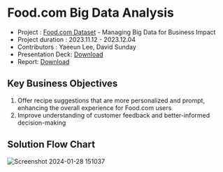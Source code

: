 # Food.com Big Data Analysis

* Project : [Food.com Dataset](https://www.kaggle.com/datasets/irkaal/foodcom-recipes-and-reviews/data) - Managing Big Data for Business Impact
* Project duration : 2023.11.12 - 2023.12.04
* Contributors : Yaeeun Lee, David Sunday
* Presentation Deck: [Download](https://github.com/haydenlee914/Food.com-analysis/files/14077718/Food.com_Big_Data_Presentation.Deck.pdf)
* Report: [Download](https://github.com/haydenlee914/Food.com-analysis/files/14077721/Food.com_Big_Data_Report.pdf)

Key Business Objectives
-------------
1. Offer recipe suggestions that are more personalized and prompt, enhancing the overall experience for Food.com users
2. Improve understanding of customer feedback and better-informed decision-making


Solution Flow Chart
-------------
![Screenshot 2024-01-28 151037](https://github.com/haydenlee914/Food.com-analysis/assets/140643142/60220ea8-08a9-438e-b34c-81c6ea831725)
